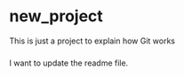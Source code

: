 # new_project
This is just a project to explain how Git works

### 
I want to update the readme file.
